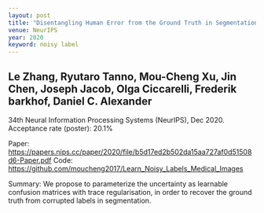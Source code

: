 ```yaml
---
layout: post
title: "Disentangling Human Error from the Ground Truth in Segmentation of Medical Images"
venue: NeurIPS
year: 2020
keyword: noisy label
---
```

Le Zhang, Ryutaro Tanno, Mou-Cheng Xu, Jin Chen, Joseph Jacob, Olga Ciccarelli, Frederik barkhof, Daniel C. Alexander
---
34th Neural Information Processing Systems (NeurIPS), Dec 2020. Acceptance rate (poster): 20.1%

Paper: <a href="https://papers.nips.cc/paper/2020/file/b5d17ed2b502da15aa727af0d51508d6-Paper.pdf"> https://papers.nips.cc/paper/2020/file/b5d17ed2b502da15aa727af0d51508d6-Paper.pdf </a> Code: <a href="https://github.com/moucheng2017/Learn_Noisy_Labels_Medical_Images"> https://github.com/moucheng2017/Learn_Noisy_Labels_Medical_Images </a>

Summary: We propose to parameterize the uncertainty as learnable confusion matrices with trace regularisation, in order to recover the ground truth from corrupted labels in segmentation.
